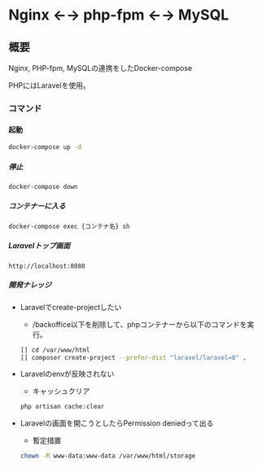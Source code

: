 # Nginx ←→ php-fpm ←→ MySQL

## 概要
Nginx, PHP-fpm, MySQLの連携をしたDocker-compose

PHPにはLaravelを使用。

### コマンド
#### 起動
```sh
docker-compose up -d
```

##### 停止
```sh
docker-compose down
```

##### コンテナーに入る
```sh
docker-compose exec {コンテナ名} sh
```

##### Laravelトップ画面
```
http://localhost:8080
```

##### 開発ナレッジ
* Laravelでcreate-projectしたい
  * /backoffice以下を削除して、phpコンテナーから以下のコマンドを実行。
  ```sh
  [] cd /var/www/html
  [] composer create-project --prefer-dist "laravel/laravel=8" .
  ```

* Laravelのenvが反映されない
  * キャッシュクリア
  ```sh
  php artisan cache:clear
  ```

* Laravelの画面を開こうとしたらPermission deniedって出る
  * 暫定措置
  ```sh
  chown -R www-data:www-data /var/www/html/storage
  ```
